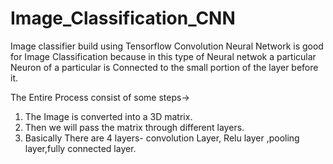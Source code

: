 # Image_Classification_CNN
Image classifier build using Tensorflow
Convolution Neural Network is good for Image Classification because in this type of Neural netwok a particular Neuron of a particular is Connected to the small portion of the layer before it.

The Entire Process consist of some steps->
1. The Image is converted into a 3D matrix.
2. Then we will pass the matrix through different layers.
3. Basically There are 4 layers- convolution Layer, Relu layer ,pooling layer,fully connected layer.
   
